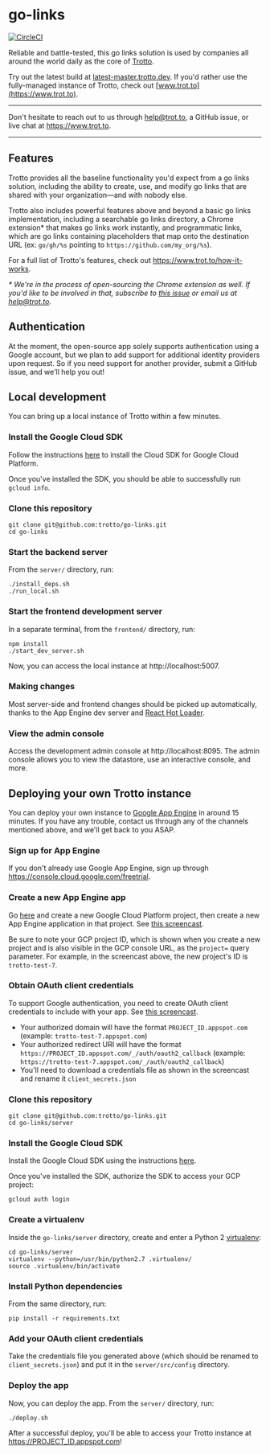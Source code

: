 # go-links

[![CircleCI](https://circleci.com/gh/trotto/go-links.svg?style=svg)](https://circleci.com/gh/trotto/go-links)

Reliable and battle-tested, this go links solution is used by companies all around the world daily as the
core of [Trotto](https://www.trot.to).

Try out the latest build at [latest-master.trotto.dev](https://latest-master.trotto.dev). If you'd rather use
the fully-managed instance of Trotto, check out [www.trot.to](https://www.trot.to).

----

Don't hesitate to reach out to us through help@trot.to, a GitHub issue, or live chat
at https://www.trot.to.

----

## Features

Trotto provides all the baseline functionality you'd expect from a go links solution, including the ability to
create, use, and modify go links that are shared with your organization—and with nobody else.

Trotto also includes powerful features above and beyond a basic go links implementation, including a searchable go
links directory, a Chrome extension* that makes go links work instantly, and programmatic links, which are go links
containing placeholders that map onto the destination URL (ex: `go/gh/%s` pointing to `https://github.com/my_org/%s`).

For a full list of Trotto's features, check out https://www.trot.to/how-it-works.

_* We're in the process of open-sourcing the Chrome extension as well. If you'd like to be involved in that,
subscribe to [this issue](https://github.com/trotto/go-links/issues/4) or email us at help@trot.to._

## Authentication

At the moment, the open-source app solely supports authentication using a Google account,
but we plan to add support for additional identity providers upon request. So if you need support
for another provider, submit a GitHub issue, and we'll help you out!

## Local development

You can bring up a local instance of Trotto within a few minutes.

### Install the Google Cloud SDK

Follow the instructions [here](https://cloud.google.com/sdk/docs/quickstarts) to install the Cloud SDK for Google
Cloud Platform.

Once you've installed the SDK, you should be able to successfully run `gcloud info`.

### Clone this repository

```
git clone git@github.com:trotto/go-links.git
cd go-links
```

### Start the backend server

From the `server/` directory, run:

```
./install_deps.sh
./run_local.sh
```

### Start the frontend development server

In a separate terminal, from the `frontend/` directory, run:

```
npm install
./start_dev_server.sh
```

Now, you can access the local instance at http://localhost:5007.

### Making changes

Most server-side and frontend changes should be picked up automatically, thanks to the App Engine dev server and
[React Hot Loader](https://github.com/gaearon/react-hot-loader).

### View the admin console

Access the development admin console at http://localhost:8095. The admin console allows you to view the datastore,
use an interactive console, and more.

## Deploying your own Trotto instance

You can deploy your own instance to [Google App Engine](https://cloud.google.com/appengine/) in
around 15 minutes. If you have any trouble, contact us through any of the channels mentioned above,
and we'll get back to you ASAP.

### Sign up for App Engine

If you don't already use Google App Engine, sign up through https://console.cloud.google.com/freetrial.

### Create a new App Engine app

Go [here](https://console.cloud.google.com/projectcreate) and create a new Google Cloud
Platform project, then create a new App Engine application in that project.
See [this screencast](https://www.screencast.com/t/YMA4LswQuCB).

Be sure to note your GCP project ID, which is shown when you create a new project and is also visible
in the GCP console URL, as the `project=` query parameter. For example, in the screencast above,
the new project's ID is `trotto-test-7`.

### Obtain OAuth client credentials

To support Google authentication, you need to create OAuth client credentials to include with your
app. See [this screencast](https://www.screencast.com/t/f2hgCLlrEGi).

* Your authorized domain will have the format `PROJECT_ID.appspot.com` (example: `trotto-test-7.appspot.com`)
* Your authorized redirect URI will have the format `https://PROJECT_ID.appspot.com/_/auth/oauth2_callback`
(example: `https://trotto-test-7.appspot.com/_/auth/oauth2_callback`)
* You'll need to download a credentials file as shown in the screencast and rename it `client_secrets.json`

### Clone this repository

```
git clone git@github.com:trotto/go-links.git
cd go-links/server
```

### Install the Google Cloud SDK

Install the Google Cloud SDK using the instructions [here](https://cloud.google.com/sdk/docs/).

Once you've installed the SDK, authorize the SDK to access your GCP project:

```
gcloud auth login
```

### Create a virtualenv

Inside the `go-links/server` directory, create and enter a
Python 2 [virtualenv](https://virtualenv.pypa.io/en/latest/installation/):

```
cd go-links/server
virtualenv --python=/usr/bin/python2.7 .virtualenv/
source .virtualenv/bin/activate
```

### Install Python dependencies

From the same directory, run:

```
pip install -r requirements.txt
```

### Add your OAuth client credentials

Take the credentials file you generated above (which should be renamed to `client_secrets.json`) and
put it in the `server/src/config` directory.

### Deploy the app

Now, you can deploy the app. From the `server/` directory, run:

```
./deploy.sh
```

After a successful deploy, you'll be able to access your Trotto instance at https://PROJECT_ID.appspot.com!
